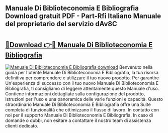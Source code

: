 ## Manuale Di Biblioteconomia E Bibliografia Download gratuit PDF - Part-Rfi Italiano Manuale del proprietario del servizio dAv8C

# <h2><a href="http://dfg8m6.blite.top/?on=Manuale+Di+Biblioteconomia+E+Bibliografia">🔗Download 👉🔴 Manuale Di Biblioteconomia E Bibliografia</a></h2>

[![Manuale Di Biblioteconomia E Bibliografia download](https://i.imgur.com/lujVjoI.png)](http://dfg8m6.blite.top/?on=Manuale+Di+Biblioteconomia+E+Bibliografia)
Benvenuto nella guida per l'utente Manuale Di Biblioteconomia E Bibliografia, la tua risorsa definitiva per comprendere e utilizzare il tuo nuovo prodotto. Per garantire Un'esperienza di successo con il tuo nuovo Manuale Di Biblioteconomia E Bibliografia, ti consigliamo di leggere attentamente questo Manuale d'uso. Contiene informazioni dettagliate sulla configurazione del prodotto, Istruzioni per l'uso e una panoramica delle varie funzioni e capacità. Questo straordinario Manuale Di Biblioteconomia E Bibliografia offre una Suite completa di funzionalità che ottimizzano il flusso di lavoro. In contatto con noi per il supporto Manuale Di Biblioteconomia E Bibliografia. In caso di domande o dubbi, non esitare a contattare il nostro team di assistenza clienti dedicato.

